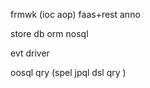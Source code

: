 

frmwk  (ioc aop)   faas+rest anno



store db orm nosql


evt driver 


oosql qry  (spel jpql dsl qry )